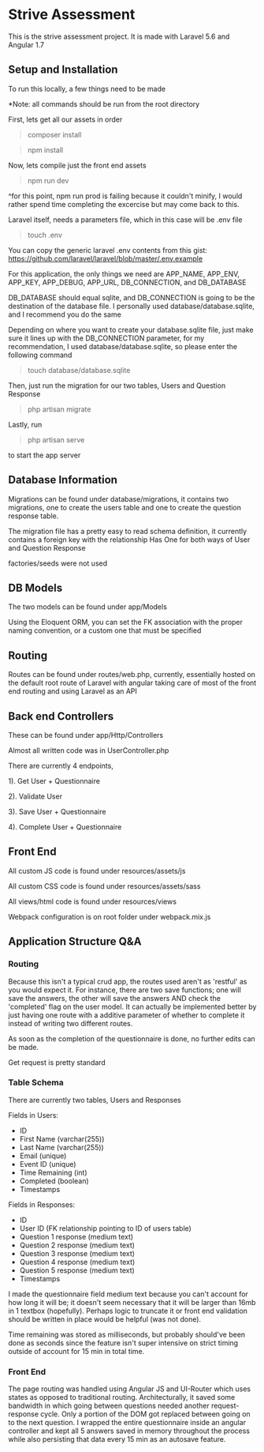 # Strive Assessment
This is the strive assessment project. It is made with Laravel 5.6 and Angular 1.7
## Setup and Installation
To run this locally, a few things need to be made

*Note: all commands should be run from the root directory 

First, lets get all our assets in order
> composer install

> npm install

Now, lets compile just the front end assets

> npm run dev

^for this point, npm run prod is failing because it couldn't minify, I would rather spend time completing the excercise but may come back to this.

Laravel itself, needs a parameters file, which in this case will be .env file
> touch .env

You can copy the generic laravel .env contents from this gist: https://github.com/laravel/laravel/blob/master/.env.example

For this application, the only things we need are APP_NAME, APP_ENV, APP_KEY, APP_DEBUG, APP_URL, DB_CONNECTION, and DB_DATABASE

DB_DATABASE should equal sqlite, and DB_CONNECTION is going to be the destination of the database file. I personally used database/database.sqlite, and I recommend you do the same

Depending on where you want to create your database.sqlite file, just make sure it lines up with the DB_CONNECTION parameter, for my recommendation, I used database/database.sqlite, so please enter the following command
> touch database/database.sqlite

Then, just run the migration for our two tables, Users and Question Response
> php artisan migrate

Lastly, run
> php artisan serve

to start the app server

## Database Information
Migrations can be found under database/migrations, it contains two migrations, one to create the users table and one to create the question response table.

The migration file has a pretty easy to read schema definition, it currently contains a foreign key with the relationship Has One for both ways of User and Question Response



factories/seeds were not used

## DB Models
The two models can be found under app/Models

Using the Eloquent ORM, you can set the FK association with the proper naming convention, or a custom one that must be specified

## Routing
Routes can be found under routes/web.php, currently, essentially hosted on the default root route of Laravel with angular taking care of most of the front end routing and using Laravel as an API

## Back end Controllers
These can be found under app/Http/Controllers

Almost all written code was in UserController.php

There are currently 4 endpoints,
 
1). Get User + Questionnaire

2). Validate User

3). Save User + Questionnaire

4). Complete User + Questionnaire 

## Front End
All custom JS code is found under resources/assets/js

All custom CSS code is found under resources/assets/sass

All views/html code is found under resources/views

Webpack configuration is on root folder under webpack.mix.js

## Application Structure Q&A
### Routing
Because this isn't a typical crud app, the routes used aren't as 'restful' as you would expect it. For instance, there are two save functions; one will save the answers, the other will save the answers AND check the 'completed' flag on the user model. It can actually be implemented better by just having one route with a additive parameter of whether to complete it instead of writing two different routes.

As soon as the completion of the questionnaire is done, no further edits can be made.

Get request is pretty standard

### Table Schema
There are currently two tables, Users and Responses

Fields in Users: 
- ID
- First Name (varchar(255))
- Last Name (varchar(255))
- Email (unique)
- Event ID (unique)
- Time Remaining (int)
- Completed (boolean)
- Timestamps

Fields in Responses:
- ID
- User ID (FK relationship pointing to ID of users table)
- Question 1 response (medium text)
- Question 2 response (medium text)
- Question 3 response (medium text)
- Question 4 response (medium text)
- Question 5 response (medium text)
- Timestamps

I made the questionnaire field medium text because you can't account for how long it will be; it doesn't seem necessary that it will be larger than 16mb in 1 textbox (hopefully). Perhaps logic to truncate it or front end validation should be written in place would be helpful (was not done).

Time remaining was stored as milliseconds, but probably should've been done as seconds since the feature isn't super intensive on strict timing outside of account for 15 min in total time.

### Front End
The page routing was handled using Angular JS and UI-Router which uses states as opposed to traditional routing. Architecturally, it saved some bandwidth in which going between questions needed another request-response cycle. Only a portion of the DOM got replaced between going on to the next question. I wrapped the entire questionnaire inside an angular controller and kept all 5 answers saved in memory throughout the process while also persisting that data every 15 min as an autosave feature. 